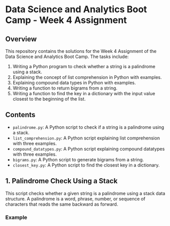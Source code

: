 # Data Science and Analytics Boot Camp - Week 4 Assignment

## Overview
This repository contains the solutions for the Week 4 Assignment of the Data Science and Analytics Boot Camp. The tasks include:

1. Writing a Python program to check whether a string is a palindrome using a stack.
2. Explaining the concept of list comprehension in Python with examples.
3. Explaining compound data types in Python with examples.
4. Writing a function to return bigrams from a string.
5. Writing a function to find the key in a dictionary with the input value closest to the beginning of the list.

## Contents
- `palindrome.py`: A Python script to check if a string is a palindrome using a stack.
- `list_comprehension.py`: A Python script explaining list comprehension with three examples.
- `compound_datatypes.py`: A Python script explaining compound datatypes with three examples.
- `bigrams.py`: A Python script to generate bigrams from a string.
- `closest_key.py`: A Python script to find the closest key in a dictionary.

## 1. Palindrome Check Using a Stack
This script checks whether a given string is a palindrome using a stack data structure. A palindrome is a word, phrase, number, or sequence of characters that reads the same backward as forward.

### Example
